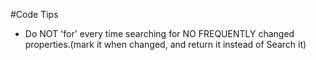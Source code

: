 #Code Tips

- Do NOT 'for' every time searching for NO FREQUENTLY  changed properties.(mark it when changed, and return it instead of Search it)
